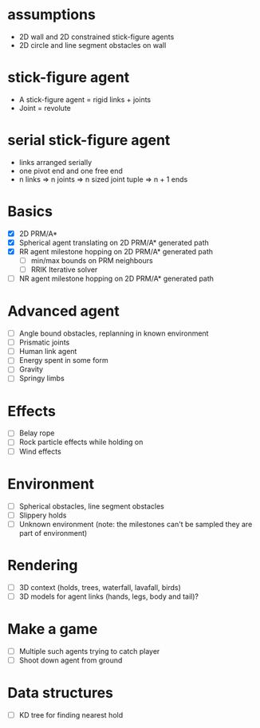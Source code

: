 # assumptions
- 2D wall and 2D constrained stick-figure agents
- 2D circle and line segment obstacles on wall

# stick-figure agent
- A stick-figure agent = rigid links + joints
- Joint = revolute

# serial stick-figure agent
- links arranged serially
- one pivot end and one free end
- n links => n joints => n sized joint tuple => n + 1 ends

# Basics
- [x] 2D PRM/A*
- [x] Spherical agent translating on 2D PRM/A* generated path
- [x] RR agent milestone hopping on 2D PRM/A* generated path
    - [ ] min/max bounds on PRM neighbours
    - [ ] RRIK Iterative solver
- [ ] NR agent milestone hopping on 2D PRM/A* generated path

# Advanced agent
- [ ] Angle bound obstacles, replanning in known environment
- [ ] Prismatic joints
- [ ] Human link agent
- [ ] Energy spent in some form
- [ ] Gravity
- [ ] Springy limbs

# Effects
- [ ] Belay rope
- [ ] Rock particle effects while holding on
- [ ] Wind effects

# Environment
- [ ] Spherical obstacles, line segment obstacles
- [ ] Slippery holds
- [ ] Unknown environment (note: the milestones can't be sampled they are part of environment)

# Rendering
- [ ] 3D context (holds, trees, waterfall, lavafall, birds)
- [ ] 3D models for agent links (hands, legs, body and tail)?

# Make a game
- [ ] Multiple such agents trying to catch player
- [ ] Shoot down agent from ground

# Data structures
- [ ] KD tree for finding nearest hold
